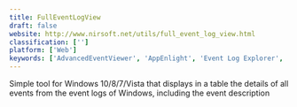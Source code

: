 ```yaml
---
title: FullEventLogView
draft: false 
website: http://www.nirsoft.net/utils/full_event_log_view.html
classification: ['']
platform: ['Web']
keywords: ['AdvancedEventViewer', 'AppEnlight', 'Event Log Explorer', 'EventReader', 'Fluentd', 'GFI EventsManager', 'Graylog', 'Lansweeper Network Inventory', 'LogSentinel', 'Logsene', 'Motadata', 'MyEventViewer', 'Nagios Log Server', 'SentinelAgent', 'Splunk', 'Windows Event Viewer Plus', 'gnome-logs', 'logstash', 'lv File Viewer', 'macOS Console', 'more', 'slit']
---
```

Simple tool for Windows 10/8/7/Vista that displays in a table the details of all events from the event logs of Windows, including the event description